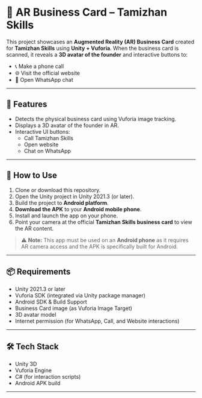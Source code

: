 # 📇 AR Business Card – Tamizhan Skills

This project showcases an **Augmented Reality (AR) Business Card** created for **Tamizhan Skills** using **Unity + Vuforia**. When the business card is scanned, it reveals a **3D avatar of the founder** and interactive buttons to:

- 📞 Make a phone call  
- 🌐 Visit the official website  
- 💬 Open WhatsApp chat  

---

## 🚀 Features

- Detects the physical business card using Vuforia image tracking.
- Displays a 3D avatar of the founder in AR.
- Interactive UI buttons:
  - Call Tamizhan Skills
  - Open website
  - Chat on WhatsApp

---

## 📱 How to Use

1. Clone or download this repository.
2. Open the Unity project in Unity 2021.3 (or later).
3. Build the project to **Android platform**.
4. **Download the APK** to your **Android mobile phone**.
5. Install and launch the app on your phone.
6. Point your camera at the official **Tamizhan Skills business card** to view the AR content.

> ⚠️ **Note:** This app must be used on an **Android phone** as it requires AR camera access and the APK is specifically built for Android.

---

## 📦 Requirements

- Unity 2021.3 or later
- Vuforia SDK (integrated via Unity package manager)
- Android SDK & Build Support
- Business Card image (as Vuforia Image Target)
- 3D avatar model
- Internet permission (for WhatsApp, Call, and Website interactions)

---

## 🛠 Tech Stack

- Unity 3D
- Vuforia Engine
- C# (for interaction scripts)
- Android APK build

---

